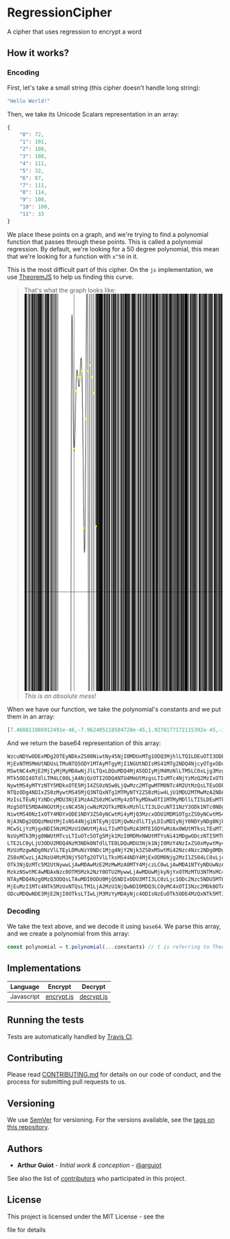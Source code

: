 # RegressionCipher

A cipher that uses regression to encrypt a word

## How it works?

### Encoding

First, let's take a small string (this cipher doesn't handle long string):

```javascript
"Hello World!"
```

Then, we take its Unicode Scalars representation in an array:

```javascript
{
    "0": 72,
    "1": 101,
    "2": 108,
    "3": 108,
    "4": 111,
    "5": 32,
    "6": 87,
    "7": 111,
    "8": 114,
    "9": 108,
    "10": 100,
    "11": 33
}
```

We place these points on a graph, and we're trying to find a polynomial function that passes through these points. This is called a polynomial regression. By default, we're looking for a 50 degree polynomial, this mean that we're looking for a function with `x^50` in it.

This is the most difficult part of this cipher. On the `js` implementation, we use [TheoremJS](https://theorem.js.org) to help us finding this curve.

> That's what the graph looks like: ![Rendered by Descartes](assets/graph.png) _This is an absolute mess!_

When we have our function, we take the polynomial's constants and we put them in an array:

```javascript
[7.460811086912491e-46,-7.962405118584728e-45,1.9278177172115392e-45,-3.5498651021822254e-42,1.5186448672981877e-41,-4.121622223200062e-41,4.04820982223833e-39,-1.8738877919982897e-38,-4.086439268485582e-38,-2.178663346321919e-37,-1.2163569091919228e-35,4.403761801345783e-34,-1.892292543888421e-33,-1.9247541585132566e-32,8.550561303064075e-32,-1.663472057615308e-30,-3.399209092513209e-29,1.1955863899190084e-27,4.967073699309138e-27,7.525767895574489e-26,-1.4721968061815467e-24,-2.2247371855035983e-24,-1.26356074868432e-22,5.868551264524077e-22,2.022664462484692e-20,9.632814297363559e-20,-2.1413071158603019e-19,-1.1255807521972845e-17,-2.9799892953240315e-16,6.508087352915873e-16,-2.5785604873749457e-14,4.057695624368721e-13,-3.493535338048475e-12,3.764475288666697e-11,-2.6778776484082267e-10,3.0675833766998695e-9,1.8468211834686325e-8,-1.777489976431793e-7,0.00000316330304168273,-0.000055624507062443935,-0.00017749393967649563,0.0005029266193315753,0.048850204878434784,-0.024854249421857127,-3.7587677945914724,21.32517859935154,-35.06355640424047,-20.192777609490225,87.04041721662499,-20.3736200267882,71.99981834159912]
```

And we return the base64 representation of this array:

```javascript
WzcuNDYwODExMDg2OTEyNDkxZS00NiwtNy45NjI0MDUxMTg1ODQ3MjhlLTQ1LDEuOTI3ODE3NzE3
MjExNTM5MmUtNDUsLTMuNTQ5ODY1MTAyMTgyMjI1NGUtNDIsMS41MTg2NDQ4NjcyOTgxODc3ZS00
MSwtNC4xMjE2MjIyMjMyMDAwNjJlLTQxLDQuMDQ4MjA5ODIyMjM4MzNlLTM5LC0xLjg3Mzg4Nzc5
MTk5ODI4OTdlLTM4LC00LjA4NjQzOTI2ODQ4NTU4MmUtMzgsLTIuMTc4NjYzMzQ2MzIxOTE5ZS0z
NywtMS4yMTYzNTY5MDkxOTE5MjI4ZS0zNSw0LjQwMzc2MTgwMTM0NTc4M2UtMzQsLTEuODkyMjky
NTQzODg4NDIxZS0zMywtMS45MjQ3NTQxNTg1MTMyNTY2ZS0zMiw4LjU1MDU2MTMwMzA2NDA3NWUt
MzIsLTEuNjYzNDcyMDU3NjE1MzA4ZS0zMCwtMy4zOTkyMDkwOTI1MTMyMDllLTI5LDEuMTk1NTg2
Mzg5OTE5MDA4NGUtMjcsNC45NjcwNzM2OTkzMDkxMzhlLTI3LDcuNTI1NzY3ODk1NTc0NDg5ZS0y
NiwtMS40NzIxOTY4MDYxODE1NDY3ZS0yNCwtMi4yMjQ3MzcxODU1MDM1OTgzZS0yNCwtMS4yNjM1
NjA3NDg2ODQzMmUtMjIsNS44Njg1NTEyNjQ1MjQwNzdlLTIyLDIuMDIyNjY0NDYyNDg0NjkyZS0y
MCw5LjYzMjgxNDI5NzM2MzU1OWUtMjAsLTIuMTQxMzA3MTE1ODYwMzAxOWUtMTksLTEuMTI1NTgw
NzUyMTk3Mjg0NWUtMTcsLTIuOTc5OTg5Mjk1MzI0MDMxNWUtMTYsNi41MDgwODczNTI5MTU4NzNl
LTE2LC0yLjU3ODU2MDQ4NzM3NDk0NTdlLTE0LDQuMDU3Njk1NjI0MzY4NzIxZS0xMywtMy40OTM1
MzUzMzgwNDg0NzVlLTEyLDMuNzY0NDc1Mjg4NjY2Njk3ZS0xMSwtMi42Nzc4Nzc2NDg0MDgyMjY3
ZS0xMCwzLjA2NzU4MzM3NjY5OTg2OTVlLTksMS44NDY4MjExODM0Njg2MzI1ZS04LC0xLjc3NzQ4
OTk3NjQzMTc5M2UtNywwLjAwMDAwMzE2MzMwMzA0MTY4MjczLC0wLjAwMDA1NTYyNDUwNzA2MjQ0
MzkzNSwtMC4wMDAxNzc0OTM5Mzk2NzY0OTU2MywwLjAwMDUwMjkyNjYxOTMzMTU3NTMsMC4wNDg4
NTAyMDQ4Nzg0MzQ3ODQsLTAuMDI0ODU0MjQ5NDIxODU3MTI3LC0zLjc1ODc2Nzc5NDU5MTQ3MjQs
MjEuMzI1MTc4NTk5MzUxNTQsLTM1LjA2MzU1NjQwNDI0MDQ3LC0yMC4xOTI3Nzc2MDk0OTAyMjUs
ODcuMDQwNDE3MjE2NjI0OTksLTIwLjM3MzYyMDAyNjc4ODIsNzEuOTk5ODE4MzQxNTk5MTJd
```

### Decoding

We take the text above, and we decode it using `base64`. We parse this array, and we create a polynomial from this array:

```javascript
const polynomial = t.polynomial(...constants) // t is referring to TheoremJS, and constants to the array above
```

## Implementations

Language   | Encrypt                     | Decrypt
---------- | --------------------------- | ---------------------------
Javascript | [encrypt.js](js/encrypt.js) | [decrypt.js](js/decrypt.js)

## Running the tests

Tests are automatically handled by [Travis CI](https://travis-ci.org/CrypTools/RegressionCipher/).

## Contributing

Please read [CONTRIBUTING.md](https://github.com/CrypTools/cryptools.github.io/blob/master/CONTRIBUTING.md) for details on our code of conduct, and the process for submitting pull requests to us.

## Versioning

We use [SemVer](http://semver.org/) for versioning. For the versions available, see the [tags on this repository](https://github.com/CrypTools/RegressionCipher/tags).

## Authors

- **Arthur Guiot** - _Initial work & conception_ - [@arguiot](https://github.com/arguiot)

See also the list of [contributors](https://github.com/CrypTools/RegressionCipher/contributors) who participated in this project.

## License

This project is licensed under the MIT License - see the

<license> file for details</license>
